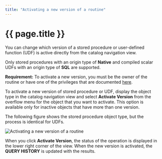 ```yaml
---
title: "Activating a new version of a routine"
---
```


# {{ page.title }}

You can change which version of a stored procedure or user-defined function (UDF) is active directly from the catalog navigation view. 

Only stored procedures with an origin type of **Native** and compiled scalar UDFs with an origin type of **SQL** are supported.

**Requirement:** To activate a new version, you must be the owner of the routine or have one of the privileges that are documented [here](https://www.ibm.com/docs/en/db2-for-zos/13?topic=statements-alter-procedure-statement-sql-native#db2z_sql_alterproceduresqlnative__title__3).

To activate a new version of stored procedure or UDF, display the object type in the catalog navigation view and select **Activate Version** from the overflow menu for the object that you want to activate. This option is available only for inactive objects that have more than one version. 

The following figure shows the stored procedure object type, but the process is identical for UDFs.

![Activating a new version of a routine]({{site.baseurl}}/assets/images/activate-new-routine-version.png)

When you click **Activate Version**, the status of the operation is displayed in the lower right corner of the view. When the new version is activated, the **QUERY HISTORY** is updated with the results.



